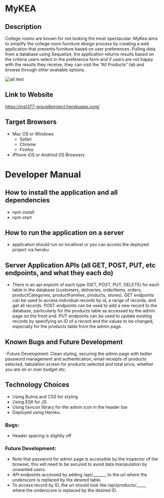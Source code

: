 # MyKEA

## Description
College rooms are known for not looking the most spectacular. MyKea aims to simplify the college room furniture design process by creating a web application that presents furniture based on user preferences. Pulling data from a database using Sequelize, the application returns results based on the criteria users select in the preference form and if users are not happy with the results they receive, they can visit the “All Products” tab and browse through other available options.

![alt text](https://github.com/gHenriquez99/Group6-Final-INST377SP2021/blob/main/public/images/mykea_home.png?raw=true)

## Link to Website
https://inst377-group6project.herokuapp.com/

## Target Browsers
- Mac OS or Windows
  - Safari
  - Chrome
  - Firefox
- iPhone iOS or Andriod OS Browsers

# Developer Manual

## How to install the application and all dependencies
- npm install 
- npm start 

## How to run the application on a server
- application should run on localhost or you can access the deployed project via heroku 

## Server Application APIs (all GET, POST, PUT, etc endpoints, and what they each do)
- There is an api enpoint of each type (GET, POST, PUT, DELETE) for each table in the database (customers, deliveries, orderItems, orders, productCategories, productFamilies, products, stores). GET endpoints can be used to access individual records by id, a range of records, and get all records. POST endpoints can be used to add a new record to the database, particularly for the products table as accessed by the admin page on the front end. PUT endpoints can be used to update existing records by specifying an ID of a record and the values to be changed, especially for the products table from the admin page.

## Known Bugs and Future Development
-Future Development: Clean styling, securing the admin page with better password management and authentication, email receipts of products selected, tabulation screen for products selected and total price, whether you are on or over budget etc.

## Technology Choices
- Using Bulma and CSS for styling
- Using ES6 for JS
- Using favicon library for the admin icon in the header bar
- Deployed using Heroku 

### Bugs:
- Header spacing is slightly off

### Future Development:
- Note that password for admin page is accessible by the inspector of the browser, this will need to be secured to avoid data manipulation by unwanted users.
- API endpoints accessed by adding /api/_______ to the url where the underscore is replaced by the desired table.
- To access record by ID, the url should look like /api/products/_____ where the underscore is replaced by the desired ID.

